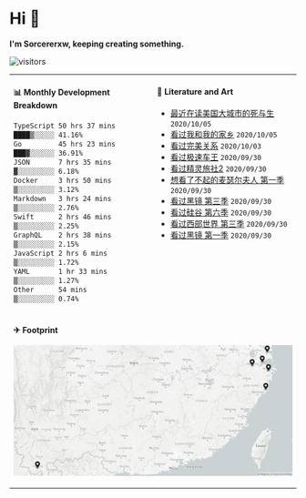 # Hi 👋

**I'm Sorcererxw, keeping creating something.**

![visitors](https://visitor-badge.glitch.me/badge?page_id=sorcererxw.sorcererx)

<table width="800px">
<tr>
<td valign="top" width="50%">

#### 📊 Monthly Development Breakdown

<!--START_SECTION:waka-->
```text
TypeScript 50 hrs 37 mins ████▒░░░░░ 41.16%
Go         45 hrs 23 mins ███▓░░░░░░ 36.91%
JSON       7 hrs 35 mins  ▓░░░░░░░░░ 6.18%
Docker     3 hrs 50 mins  ▒░░░░░░░░░ 3.12%
Markdown   3 hrs 24 mins  ▒░░░░░░░░░ 2.76%
Swift      2 hrs 46 mins  ▒░░░░░░░░░ 2.25%
GraphQL    2 hrs 38 mins  ▒░░░░░░░░░ 2.15%
JavaScript 2 hrs 6 mins   ▒░░░░░░░░░ 1.72%
YAML       1 hr 33 mins   ▒░░░░░░░░░ 1.27%
Other      54 mins        ▒░░░░░░░░░ 0.74%
```
<!--END_SECTION:waka-->

<td valign="top" width="50%">

#### 💃 Literature and Art

<!--START_SECTION:douban-->
* [最近在读美国大城市的死与生](https://book.douban.com/subject/34907883/) <code>2020/10/05</code>
* [看过我和我的家乡](http://movie.douban.com/subject/35051512/) <code>2020/10/05</code>
* [看过完美关系](http://movie.douban.com/subject/30221758/) <code>2020/10/03</code>
* [看过极速车王](http://movie.douban.com/subject/6538866/) <code>2020/09/30</code>
* [看过精灵旅社2](http://movie.douban.com/subject/21327493/) <code>2020/09/30</code>
* [想看了不起的麦瑟尔夫人 第一季](http://movie.douban.com/subject/26813221/) <code>2020/09/30</code>
* [看过黑镜 第三季](http://movie.douban.com/subject/25966044/) <code>2020/09/30</code>
* [看过硅谷 第六季](http://movie.douban.com/subject/30194648/) <code>2020/09/30</code>
* [看过西部世界 第三季](http://movie.douban.com/subject/30206389/) <code>2020/09/30</code>
* [看过黑镜 第一季](http://movie.douban.com/subject/7054120/) <code>2020/09/30</code>

<!--END_SECTION:douban-->

</td>
</tr>
<tr>
<td colspan="2">

#### ✈ Footprint

![footprint](./footprint.png)

</td>
</tr>
</table>


